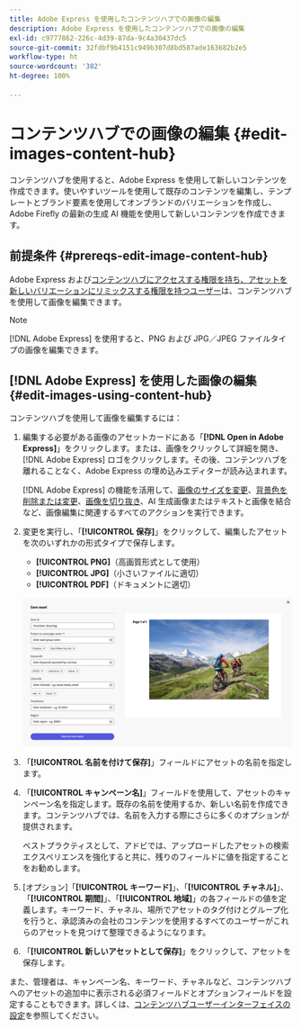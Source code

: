 ```yaml
---
title: Adobe Express を使用したコンテンツハブでの画像の編集
description: Adobe Express を使用したコンテンツハブでの画像の編集
exl-id: c9777862-226c-4d39-87da-9c4a30437dc5
source-git-commit: 32fdbf9b4151c949b307d8bd587ade163682b2e5
workflow-type: ht
source-wordcount: '382'
ht-degree: 100%

---
```


# コンテンツハブでの画像の編集 {#edit-images-content-hub}

コンテンツハブを使用すると、Adobe Express を使用して新しいコンテンツを作成できます。使いやすいツールを使用して既存のコンテンツを編集し、テンプレートとブランド要素を使用してオンブランドのバリエーションを作成し、Adobe Firefly の最新の生成 AI 機能を使用して新しいコンテンツを作成できます。

## 前提条件 {#prereqs-edit-image-content-hub}

Adobe Express および[コンテンツハブにアクセスする権限を持ち、アセットを新しいバリエーションにリミックスする権限を持つユーザー](/help/assets/deploy-content-hub.md#onboard-content-hub-users-remix-assets)は、コンテンツハブを使用して画像を編集できます。

>[!NOTE]
>
>[!DNL Adobe Express] を使用すると、PNG および JPG／JPEG ファイルタイプの画像を編集できます。

## [!DNL Adobe Express] を使用した画像の編集 {#edit-images-using-content-hub}

コンテンツハブを使用して画像を編集するには：

1. 編集する必要がある画像のアセットカードにある「**[!DNL Open in Adobe Express]**」をクリックします。または、画像をクリックして詳細を開き、[!DNL Adobe Express] ロゴをクリックします。その後、コンテンツハブを離れることなく、Adobe Express の埋め込みエディターが読み込まれます。

   [!DNL Adobe Express] の機能を活用して、[画像のサイズを変更](https://helpx.adobe.com/jp/express/using/resize-image.html)、[背景色を削除または変更](https://helpx.adobe.com/jp/express/using/remove-background.html)、[画像を切り抜き](https://helpx.adobe.com/jp/express/using/crop-image.html)、AI 生成画像またはテキストと画像を結合など、画像編集に関連するすべてのアクションを実行できます。

1. 変更を実行し、「**[!UICONTROL 保存]**」をクリックして、編集したアセットを次のいずれかの形式タイプで保存します。

   * **[!UICONTROL PNG]**（高画質形式として使用）
   * **[!UICONTROL JPG]**（小さいファイルに適切）
   * **[!UICONTROL PDF]**（ドキュメントに適切）

   ![Adobe Express を使用した画像の保存](assets/adobe-express-save-as.png)

1. 「**[!UICONTROL 名前を付けて保存]**」フィールドにアセットの名前を指定します。

1. 「**[!UICONTROL キャンペーン名]**」フィールドを使用して、アセットのキャンペーン名を指定します。既存の名前を使用するか、新しい名前を作成できます。コンテンツハブでは、名前を入力する際にさらに多くのオプションが提供されます。<!--You can define multiple Campaign names for your upload. While you are typing a name, either click anywhere else within the dialog box or press the `,` (Comma) key to register the name.-->

   ベストプラクティスとして、アドビでは、アップロードしたアセットの検索エクスペリエンスを強化すると共に、残りのフィールドに値を指定することをお勧めします。

1. [オプション]「**[!UICONTROL キーワード]**」、「**[!UICONTROL チャネル]**」、「**[!UICONTROL 期間]**」、「**[!UICONTROL 地域]**」の各フィールドの値を定義します。キーワード、チャネル、場所でアセットのタグ付けとグループ化を行うと、承認済みの会社のコンテンツを使用するすべてのユーザーがこれらのアセットを見つけて整理できるようになります。

1. 「**[!UICONTROL 新しいアセットとして保存]**」をクリックして、アセットを保存します。

また、管理者は、キャンペーン名、キーワード、チャネルなど、コンテンツハブへのアセットの追加中に表示される必須フィールドとオプションフィールドを設定することもできます。詳しくは、[コンテンツハブユーザーインターフェイスの設定](configure-content-hub-ui-options.md#configure-upload-options-content-hub)を参照してください。
